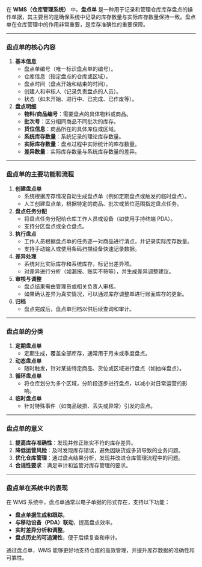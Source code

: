在 **WMS（仓库管理系统）** 中，**盘点单** 是一种用于记录和管理仓库库存盘点的操作单据，其主要目的是确保系统中记录的库存数量与实际库存数量保持一致。盘点单在仓库管理中的作用非常重要，是库存准确性的重要保障。

------

### **盘点单的核心内容**

1. **基本信息**
   - 盘点单编号（唯一标识盘点单的编号）。
   - 仓库信息（指定盘点的仓库或区域）。
   - 盘点时间（盘点开始和结束的时间）。
   - 创建人和审核人（记录负责盘点的人员）。
   - 状态（如未开始、进行中、已完成、已作废等）。
2. **盘点明细**
   - **物料/商品编号**：需要盘点的具体物料或商品。
   - **批次号**：区分相同商品不同批次的库存。
   - **货位信息**：商品所在的具体库位或区域。
   - **系统库存数量**：系统记录的理论库存数量。
   - **实际库存数量**：盘点过程中实际统计的库存数量。
   - **差异数量**：实际库存数量与系统库存数量的差异。

------

### **盘点单的主要功能和流程**

1. **创建盘点单**
   - 系统根据库存情况自动生成盘点单（例如定期盘点或触发的临时盘点）。
   - 人工创建盘点单，根据特定的商品、批次或货位范围指定盘点任务。
2. **盘点任务分配**
   - 将盘点任务分配给仓库工作人员或设备（如使用手持终端 PDA）。
   - 支持分区盘点或全仓盘点。
3. **执行盘点**
   - 工作人员根据盘点单的任务逐一对商品进行清点，并记录实际库存数量。
   - 支持手动输入或使用条码扫描设备快速记录数据。
4. **差异处理**
   - 系统对比实际库存和系统库存，标记出差异项。
   - 对差异进行分析（如漏报、账实不符等），并生成差异调整建议。
5. **审核与调整**
   - 盘点结果需由管理员或相关负责人审核。
   - 如果确认差异为真实情况，可以通过库存调整单进行账面库存的更新。
6. **归档**
   - 盘点完成后，盘点单归档以供后续查询和审计。

------

### **盘点单的分类**

1. **定期盘点单**
   - 定期生成，覆盖全部库存，通常用于月末或季度盘点。
2. **动态盘点单**
   - 随时触发，针对某些特定商品、货位或区域进行盘点（如抽样盘点）。
3. **循环盘点单**
   - 将仓库划分为多个区域，分阶段逐步进行盘点，以减小对日常运营的影响。
4. **临时盘点单**
   - 针对特殊事件（如商品破损、丢失或异常）引发的盘点。

------

### **盘点单的意义**

1. **提高库存准确性**：发现并修正账实不符的库存差异。
2. **降低运营风险**：及时发现库存错误，避免因缺货或多货导致的业务问题。
3. **优化仓库管理**：通过盘点结果分析，发现并改进仓库管理流程中的问题。
4. **合规性要求**：满足审计和监管对库存管理的要求。

------

### **盘点单在系统中的表现**

在 WMS 系统中，盘点单通常以电子单据的形式存在，支持以下功能：

- **盘点单据生成和跟踪**。
- **与移动设备（PDA）联动**，提高盘点效率。
- **实时差异分析和调整**。
- **盘点历史的可追溯性**，便于后续复查和审计。

通过盘点单，WMS 能够更好地支持仓库的高效管理，并提升库存数据的准确性和可靠性。